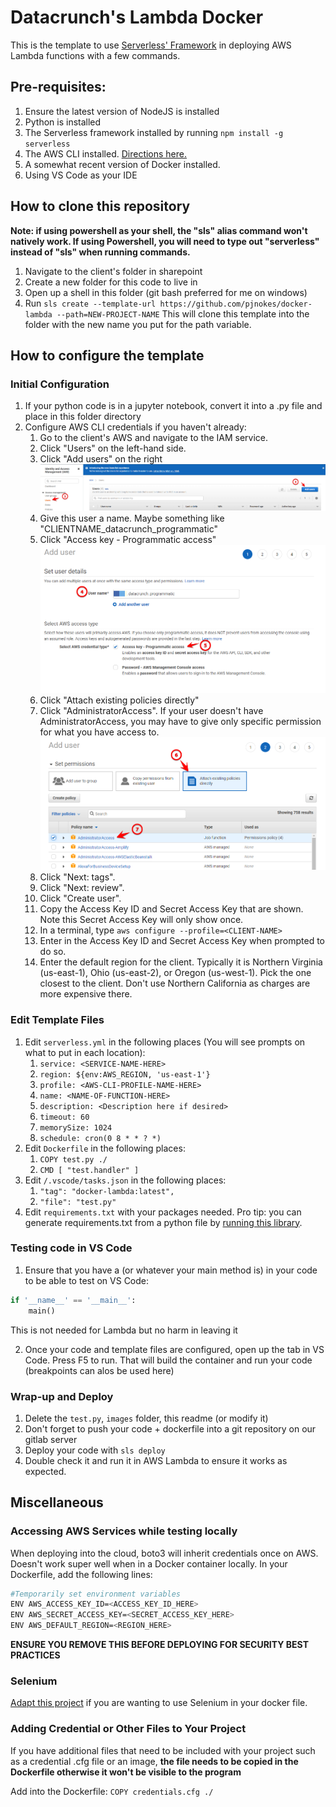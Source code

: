 # Datacrunch's Lambda Docker

This is the template to use [Serverless' Framework](https://www.serverless.com/) in deploying AWS Lambda functions with a few commands.

## Pre-requisites:

1. Ensure the latest version of NodeJS is installed
2. Python is installed
3. The Serverless framework installed by running `npm install -g serverless`
4. The AWS CLI installed. [Directions here.](https://docs.aws.amazon.com/cli/latest/userguide/getting-started-install.html)
5. A somewhat recent version of Docker installed.
6. Using VS Code as your IDE

## How to clone this repository
**Note: if using powershell as your shell, the "sls" alias command won't natively work. If using Powershell, you will need to type out "serverless" instead of "sls" when running commands.**

1. Navigate to the client's folder in sharepoint
2. Create a new folder for this code to live in
3. Open up a shell in this folder (git bash preferred for me on windows)
4. Run `sls create --template-url https://github.com/pjnokes/docker-lambda --path=NEW-PROJECT-NAME` This will clone this template into the folder with the new name you put for the path variable.

## How to configure the template

### Initial Configuration

1. If your python code is in a jupyter notebook, convert it into a .py file and place in this folder directory
2. Configure AWS CLI credentials if you haven't already:
    1. Go to the client's AWS and navigate to the IAM service.
    2. Click "Users" on the left-hand side.
    3. Click "Add users" on the right
    ![Steps 2 and 3](/images/AWS_steps_2_3.png)
    4. Give this user a name. Maybe something like "CLIENTNAME_datacrunch_programmatic"
    5. Click "Access key - Programmatic access"
    ![Steps 4 and 5](/images/aws_steps_4_5.png)
    6. Click "Attach existing policies directly"
    7. Click "AdministratorAccess". If your user doesn't have AdministratorAccess, you may have to give only specific permission for what you have access to.
    ![Steps 6 and 7](/images/aws_steps_6_7.png)
    8. Click "Next: tags".
    9. Click "Next: review".
    10. Click "Create user".
    11. Copy the Access Key ID and Secret Access Key that are shown. Note this Secret Access Key will only show once.
    12. In a terminal, type `aws configure --profile=<CLIENT-NAME>`
    13. Enter in the Access Key ID and Secret Access Key when prompted to do so.
    14. Enter the default region for the client. Typically it is Northern Virginia (us-east-1), Ohio (us-east-2), or Oregon (us-west-1). Pick the one closest to the client. Don't use Northern California as charges are more expensive there.

### Edit Template Files

1. Edit `serverless.yml` in the following places (You will see prompts on what to put in each location):
    1. `service: <SERVICE-NAME-HERE>`
    2. `region: ${env:AWS_REGION, 'us-east-1'}`
    3. `profile: <AWS-CLI-PROFILE-NAME-HERE>`
    4. `name: <NAME-OF-FUNCTION-HERE>`
    5. `description: <Description here if desired>`
    6. `timeout: 60`
    7. `memorySize: 1024`
    8. `schedule: cron(0 8 * * ? *)`
2. Edit `Dockerfile` in the following places:
    1. `COPY test.py ./`
    2. `CMD [ "test.handler" ]`
3. Edit `/.vscode/tasks.json` in the following places:
    1. `"tag": "docker-lambda:latest",`
    2. `"file": "test.py"`
4. Edit `requirements.txt` with your packages needed. Pro tip: you can generate requirements.txt from a python file by [running this library](https://pypi.org/project/pipreqs/).

### Testing code in VS Code
1. Ensure that you have a (or whatever your main method is) in your code to be able to test on VS Code:

```python
if '__name__' == '__main__':
    main()
```
This is not needed for Lambda but no harm in leaving it

2. Once your code and template files are configured, open up the tab in VS Code. Press F5 to run. That will build the container and run your code (breakpoints can alos be used here)

### Wrap-up and Deploy

1. Delete the `test.py`, `images` folder, this readme (or modify it)
2. Don't forget to push your code + dockerfile into a git repository on our gitlab server
3. Deploy your code with `sls deploy`
4. Double check it and run it in AWS Lambda to ensure it works as expected.

## Miscellaneous

### Accessing AWS Services while testing locally
When deploying into the cloud, boto3 will inherit credentials once on AWS. Doesn't work super well when in a Docker container locally. In your Dockerfile, add the following lines:

```bash
#Temporarily set environment variables
ENV AWS_ACCESS_KEY_ID=<ACCESS_KEY_ID_HERE>
ENV AWS_SECRET_ACCESS_KEY=<SECRET_ACCESS_KEY_HERE>
ENV AWS_DEFAULT_REGION=<REGION_HERE>
```

**ENSURE YOU REMOVE THIS BEFORE DEPLOYING FOR SECURITY BEST PRACTICES**

### Selenium
[Adapt this project](https://github.com/umihico/docker-selenium-lambda) if you are wanting to use Selenium in your docker file.

### Adding Credential or Other Files to Your Project
If you have additional files that need to be included with your project such as a credential .cfg file or an image, **the file needs to be copied in the Dockerfile otherwise it won't be visible to the program**

Add into the Dockerfile:
`COPY credentials.cfg ./`